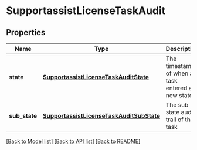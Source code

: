 # SupportassistLicenseTaskAudit

## Properties
Name | Type | Description | Notes
------------ | ------------- | ------------- | -------------
**state** | [**SupportassistLicenseTaskAuditState**](SupportassistLicenseTaskAuditState.md) | The timestamps of when a task entered a new state | 
**sub_state** | [**SupportassistLicenseTaskAuditSubState**](SupportassistLicenseTaskAuditSubState.md) | The sub state audit trail of the task | 

[[Back to Model list]](../README.md#documentation-for-models) [[Back to API list]](../README.md#documentation-for-api-endpoints) [[Back to README]](../README.md)


